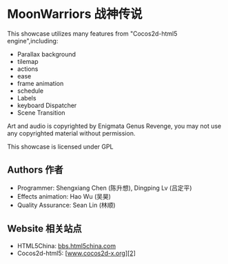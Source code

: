 MoonWarriors 战神传说
==================

This showcase utilizes many features from "Cocos2d-html5 engine",including:
   * Parallax background
   * tilemap
   * actions
   * ease
   * frame animation
   * schedule
   * Labels
   * keyboard Dispatcher
   * Scene Transition

Art and audio is copyrighted by Enigmata Genus Revenge,
you may not use any copyrighted material without permission.

This showcase is licensed under GPL

Authors 作者
------------------
   * Programmer: Shengxiang Chen (陈升想), Dingping Lv (吕定平)
   * Effects animation: Hao Wu (吴昊)
   * Quality Assurance:  Sean Lin (林顺)

Website 相关站点
------------------
   * HTML5China: [bbs.html5china.com][1]
   * Cocos2d-html5: [www.cocos2d-x.org][2]

   [1]: http://bbs.html5china.com/forum-cocos2d_html5-1.html "HTML5China"
   [2]: http://www.cocos2d-x.org "Cocos2d-html5"
   [3]: http://www.cocos2d-x.org/MoonWarriors/index.html "MoonWarriors"